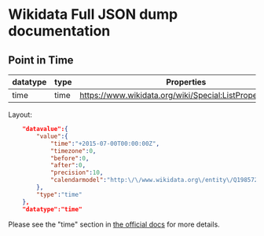 # Wikidata Full JSON dump documentation

## Point in Time

|datatype|type|Properties
|---|---|----|
|time|time|<https://www.wikidata.org/wiki/Special:ListProperties/time>

Layout:

````json
    "datavalue":{
        "value":{
            "time":"+2015-07-00T00:00:00Z",
            "timezone":0,
            "before":0,
            "after":0,
            "precision":10,
            "calendarmodel":"http:\/\/www.wikidata.org\/entity\/Q1985727"
        },
        "type":"time"
    },
    "datatype":"time"
````

Please see the "time" section in [the official docs](https://doc.wikimedia.org/Wikibase/master/php/md_docs_topics_json.html) for more details.
